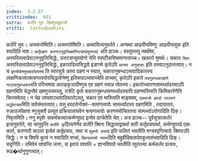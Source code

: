 ```yaml
---
index:  3.2.57
vrittiindex:  651
sutra:  कर्तरि भुवः खिष्णुच्खुकञौ
vritti:  tattvabodhini 
---
```


कर्तरि भुवः। अच्व्यन्तेष्विति। अच्व्य्नतेष्विति। अच्वावित्यनुवर्तते। अन्यथा आढ्यीभविष्णुः आढ्यीभावुक इति स्यादिति भावः। `कर्तृग्रहणं करणाऽनुवृत्तिभ्रमनिरासार्थमुत्तरार्थ चे`ति प्राञ्चः। वस्तुतस्तु व्यर्थमेव, अस्वरितत्वादेवाऽननुवृत्तिसिद्धेः, उत्तरत्राप्युपयोगो नेति स्पष्टीकरिष्यमाणत्वाच्च। खकारो मुमर्थः। चकारः `चितः` अस्वरितत्वादेवाऽननुवृत्तिसिद्धेः, इकारादित्वसिद्धये इडागमे कृतेऽपि `आगमा अनुदात्ताः` इति तस्याऽनुदात्तत्वात्। न च `कृत्योकेष्णुच्चार्वादयश्चे` ति स्वरसूत्रे अस्य ग्रहणं न स्यात्, चकारानुबन्धाऽभावादिकारस्य लाक्षणिकत्वात्षत्वणत्वयोरसिद्धत्वेनेष्णु इतिरूपाऽभावाच्चेति वाच्यम्, कृतेऽपि इकारे `तदनुबन्धकग्रहणे नाऽतदनुबन्धकस्ये`ति परिभाषया अलङ्कृञादीष्णुच एव ग्रहणं स्यान्न त्वेतस्य। इकारोच्चारणसामर्थ्यादस्याऽपि ग्रहणमिति चेद्धन्तैवं खष्णुजयमस्तु, तत्रेटि कृते चकारानुबन्धसामर्थ्यादस्यापि ग्रहणमस्त्विति किमिकारेणेति चिन्त्यमेतत्। न चेह लाघवाऽभावादिकारोऽस्तु, चकार एव मास्त्विति शङ्क्यम्, `एकमात्रो ह्रस्वो व्यञ्जनं त्वर्द्धमात्रक`मिति सर्वसंमतत्वात्। यत्तु हरदत्तेनोक्तं--षत्वणत्वयोः सामर्थ्यादस्य ग्रहणमिति , तदापाततः, रुआउजपेक्षया ष्णुजुक्तौ प्रत्युत प्रक्रियालाघवेन षत्वणत्वयोः करणस्योचिततया सामर्थ्याऽयोगादिति दिक्। निवृत्तमिति। ननु स्पृशेः सकर्मकत्वात्कर्मण्युपद इत्येव प्राप्येतेति चेत्। अत्र प्राञ्चः-- पूर्वसूत्रात्कर्तर इत्यनुवर्तते, सा चानुवृत्तिः `कर्तरि कृ`दित्यनेनैव कर्तरि क्विनः सिद्धत्वाद्व्यर्था सती कर्तृप्रचयार्था, कर्मण्युपपदे एकः कर्ता, करणादौ चाऽपर इत्येवं कर्तृप्रचयः, तथा च `सुबन्ते उपपदे` इति फलितं भवतीति मन्त्रस्पृगित्यादेः क्विपाऽपि सिद्धेः। न च क्विपि कुत्वं न स्यादिति वाच्यं, `क्विन्प्रत्ययो यस्मा`दिति बहुव्रीहिबलादेवकुत्वसंभवादिति दिक्। सदृगिति। तमिवेमं पश्यन्ति जनाः, स इवायं पश्यति = ज्ञानविषयो भवतीति व्युत्पत्त्या कर्मकर्तर प्रत्ययः, रूढ�र्थानुगुणत्वात्। 


